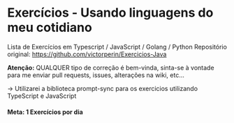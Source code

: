 # Exercícios - Usando linguagens do meu cotidiano

Lista de Exercícios em Typescript / JavaScript / Golang / Python
Repositório original: https://github.com/victorperin/Exercicios-Java

**Atenção:** QUALQUER tipo de correção é bem-vinda, sinta-se à vontade para me enviar pull requests, issues, alterações na wiki, etc...

-> Utilizarei a biblioteca prompt-sync para os exercicios utilizando TypeScript e JavaScript

#### Meta: 1 Exercícios por dia

